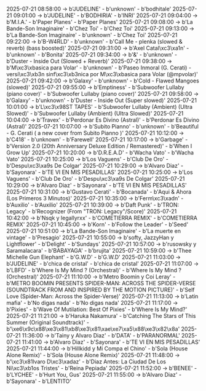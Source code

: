 2025-07-21 08:58:00 -> b'JUDELINE' - b'unknown' - b'bodhitale'
2025-07-21 09:01:00 -> b'JUDELINE' - b'BODHIRIA' - b'INRI'
2025-07-21 09:04:00 -> b'M.I.A.' - b'Paper Planes' - b'Paper Planes'
2025-07-21 09:08:00 -> b'La Bande-Son Imaginaire' - b'Chez Toi' - b'Chez Toi'
2025-07-21 09:13:00 -> b'La Bande-Son Imaginaire' - b'unknown' - b'Chez Toi'
2025-07-21 09:22:00 -> b'B-W4RLD' - b'unknown' - b'Call Me - plenka (slowed & reverb) (bass boosted)'
2025-07-21 09:31:00 -> b'Axel Catal\xc3\xa1n' - b'unknown' - b'Bonita'
2025-07-21 09:34:00 -> b'&' - b'unknown' - b'Duster - Inside Out (Slowed + Reverb)'
2025-07-21 09:38:00 -> b'M\xc3\xbasica para Volar' - b'unknown' - b'Paseo Inmoral (G. Cerati) - versi\xc3\xb3n sinf\xc3\xb3nica por M\xc3\xbasica para Volar (@mpvolar)'
2025-07-21 09:42:00 -> b'Galaxy' - b'unknown' - b'Cold - Flawed Mangoes (slowed)'
2025-07-21 09:55:00 -> b'Emptiness' - b'Subwoofer Lullaby (piano cover)' - b'Subwoofer Lullaby (piano cover)'
2025-07-21 09:58:00 -> b'Galaxy' - b'unknown' - b'Duster - Inside Out (Super slowed)'
2025-07-21 10:01:00 -> b'L\xc3\x98ST TAPES' - b'Subwoofer Lullaby (Ambient) (Ultra Slowed)' - b'Subwoofer Lullaby (Ambient) (Ultra Slowed)'
2025-07-21 10:04:00 -> b'Travex' - b'Perdonar Es Divino (Astral)' - b'Perdonar Es Divino (Astral)'
2025-07-21 10:07:00 -> b'Subito Pianno' - b'unknown' - b'Beautiful - G. Cerati ( a new cover from Subito Pianno )'
2025-07-21 10:12:00 -> b'C418' - b'unknown' - b'Farewell'
2025-07-21 10:17:00 -> b'Garbage' - b'Version 2.0 (20th Anniversary Deluxe Edition / Remastered)' - b'When I Grow Up'
2025-07-21 10:20:00 -> b'D.R.E.A.D' - b'Wacha Vato' - b'Wacha Vato'
2025-07-21 10:25:00 -> b'Los Vaguens' - b'Club De Oro' - b'Despu\xc3\xa9s De Colgar'
2025-07-21 10:29:00 -> b'Alvaro Diaz' - b'Sayonara' - b'TE VI EN MIS PESADILLAS'
2025-07-21 10:25:00 -> b'Los Vaguens' - b'Club De Oro' - b'Despu\xc3\xa9s De Colgar'
2025-07-21 10:29:00 -> b'Alvaro Diaz' - b'Sayonara' - b'TE VI EN MIS PESADILLAS'
2025-07-21 10:31:00 -> b'Gustavo Cerati' - b'Bocanada' - b'Aqui & Ahora (Los Primeros 3 Minutos)'
2025-07-21 10:35:00 -> b'Ferm\xc3\xadn' - b'Auxilio' - b'Auxilio'
2025-07-21 10:39:00 -> b'Daft Punk' - b'TRON: Legacy' - b'Recognizer (From "TRON: Legacy"/Score)'
2025-07-21 10:42:00 -> b'Nsqk y legallyrxx' - b'COMETIERRA REMIX' - b'COMETIERRA REMIX'
2025-07-21 10:45:00 -> b'Korn' - b'Follow the Leader' - b'Seed'
2025-07-21 10:51:00 -> b'La Bande-Son Imaginaire' - b'La muerte en vintage' - b'Presagio'
2025-07-21 10:55:00 -> b'softy, JazzyHan y Lightflower' - b'Delight' - b'Sundays'
2025-07-21 10:57:00 -> b'rusowsky y Saramalacara' - b'BABAYAGA' - b'brujita'
2025-07-21 10:59:00 -> b'Thee Michelle Gun Elephant' - b'G.W.D' - b'G.W.D'
2025-07-21 11:03:00 -> b'JUDELINE' - b'chica de cristal' - b'chica de cristal'
2025-07-21 11:07:00 -> b'LBFD' - b'Where Is My Mind ? (Orchestral)' - b'Where Is My Mind ? (Orchestral)'
2025-07-21 11:10:00 -> b'Metro Boomin y Coi Leray' - b'METRO BOOMIN PRESENTS SPIDER-MAN: ACROSS THE SPIDER-VERSE (SOUNDTRACK FROM AND INSPIRED BY THE MOTION PICTURE)' - b'Self Love (Spider-Man: Across the Spider-Verse)'
2025-07-21 11:13:00 -> b'Latin mafia' - b'No digas nada' - b'No digas nada'
2025-07-21 11:17:00 -> b'Pixies' - b'Wave Of Mutilation: Best Of Pixies' - b'Where Is My Mind?'
2025-07-21 11:21:00 -> b'Haruka Nakamura' - b'Catching The Stars of This Summer (Original Soundtrack)' - b'\xe6\x9c\x88\xe3\x81\xb8\xe3\x81\xae\xe7\xa5\x88\xe3\x82\x8a'
2025-07-21 11:36:00 -> b'Tainy y Alvaro Diaz' - b'DATA' - b'PARANORMAL'
2025-07-21 11:41:00 -> b'Alvaro Diaz' - b'Sayonara' - b'TE VI EN MIS PESADILLAS'
2025-07-21 11:44:00 -> b'Hillkidd y Mi Compa el Chino' - b'Sola (House Alone Remix)' - b'Sola (House Alone Remix)'
2025-07-21 11:48:00 -> b'\xc3\x81lvaro D\xc3\xadaz' - b'Diaz Antes: La Ciudad De Los Ni\xc3\xb1os Tristes' - b'Reina Pepiada'
2025-07-21 11:52:00 -> b'BENEE' - b'LYCHEE' - b'Hurt You, Gus'
2025-07-21 11:55:00 -> b'Alvaro Diaz' - b'Sayonara' - b'LENTITO'
